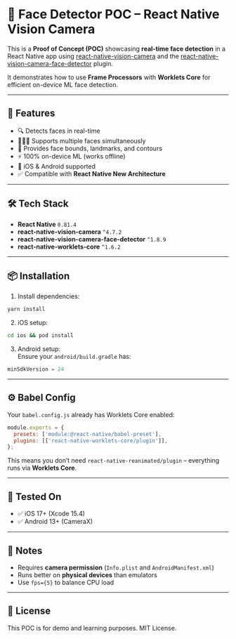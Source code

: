 # 📸 Face Detector POC – React Native Vision Camera

This is a **Proof of Concept (POC)** showcasing **real-time face detection** in a React Native app using [react-native-vision-camera](https://github.com/cuvent/react-native-vision-camera) and the [react-native-vision-camera-face-detector](https://github.com/luicfrr/react-native-vision-camera-face-detector) plugin.

It demonstrates how to use **Frame Processors** with **Worklets Core** for efficient on-device ML face detection.

---

## 🚀 Features

- 🔍 Detects faces in real-time
- 🧑‍🤝‍🧑 Supports multiple faces simultaneously
- 🎯 Provides face bounds, landmarks, and contours
- ⚡ 100% on-device ML (works offline)
- 📱 iOS & Android supported
- ✅ Compatible with **React Native New Architecture**

---

## 🛠️ Tech Stack

- **React Native** `0.81.4`
- **react-native-vision-camera** `^4.7.2`
- **react-native-vision-camera-face-detector** `^1.8.9`
- **react-native-worklets-core** `^1.6.2`

---

## 📦 Installation

1. Install dependencies:

```sh
yarn install
```

2. iOS setup:

```sh
cd ios && pod install
```

3. Android setup:  
   Ensure your `android/build.gradle` has:

```gradle
minSdkVersion = 24
```

---

## ⚙️ Babel Config

Your `babel.config.js` already has Worklets Core enabled:

```js
module.exports = {
  presets: ['module:@react-native/babel-preset'],
  plugins: [['react-native-worklets-core/plugin']],
};
```

This means you don’t need `react-native-reanimated/plugin` – everything runs via **Worklets Core**.

---

## 🧪 Tested On

- ✅ iOS 17+ (Xcode 15.4)
- ✅ Android 13+ (CameraX)

---

## 📌 Notes

- Requires **camera permission** (`Info.plist` and `AndroidManifest.xml`)
- Runs better on **physical devices** than emulators
- Use `fps={5}` to balance CPU load

---

## 📄 License

This POC is for demo and learning purposes. MIT License.
